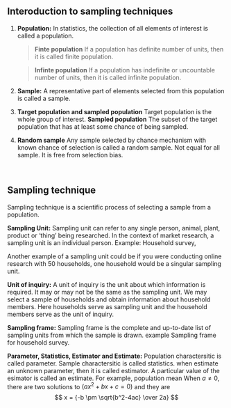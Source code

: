 ## Interoduction to sampling techniques

1. **Population:** In statistics, the collection of all elements of interest is called a population.

    >**Finte population** If a population has definite number of units, then it is called finite population.

    >**Infinte population** If a population has indefinite or uncountable number of units, then it is called infinite population.

2. **Sample:** A representative part of elements selected from this population is called a
sample.

3. **Target population and sampled population** Target population is the whole group of interest. **Sampled population** The subset of the target population that has at least some chance of being sampled. 

4. **Random sample** Any sample selected by chance mechanism with known chance of selection is called a random sample. Not equal for all sample. It is free from selection bias. 

<br>

## Sampling technique

Sampling technique is a scientific process of selecting a sample from a population.

**Sampling Unit:** Sampling unit can refer to any single person, animal, plant, product or ‘thing’ being researched. In the context of market research, a sampling unit is an individual person. 
Example: Household survey, 

Another example of a sampling unit could be if you were conducting online research with 50 households, one household would be a singular sampling unit.

**Unit of inquiry:** A unit of inquiry is the unit about which information is required. It may or may not be the same
as the sampling unit. We may select a sample of households and obtain information about
household members. Here households serve as sampling unit and the household members serve
as the unit of inquiry.

**Sampling frame:** Sampling frame is the complete and up-to-date list of sampling units from which the sample is drawn. example Sampling frame for household survey.

**Parameter, Statistics, Estimator and Estimate:** Population charactersitic is called parameter. Sample charactersitic is called statistics. when estimate an unknown parameter, then it is called estimator. A particular value of the esimator is called an estimate. For example, population mean When $a \ne 0$, there are two solutions to $(ax^2 + bx + c = 0)$ and they are 
$$ x = {-b \pm \sqrt{b^2-4ac} \over 2a} $$


